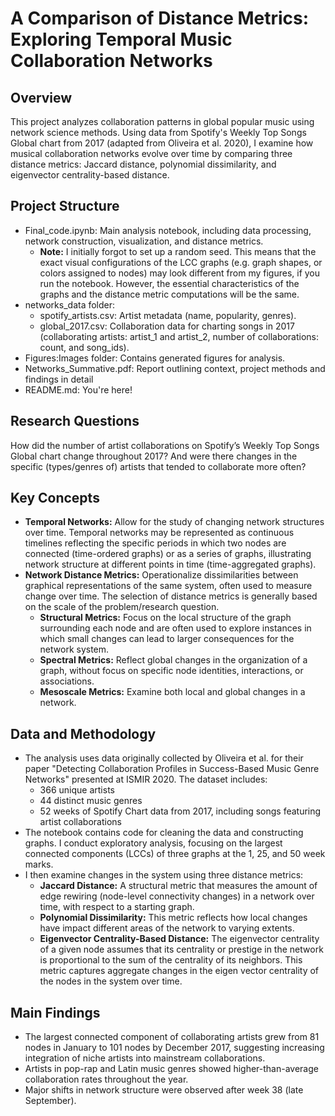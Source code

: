 # A Comparison of Distance Metrics: Exploring Temporal Music Collaboration Networks
## Overview
This project analyzes collaboration patterns in global popular music using network science methods. Using data from Spotify's Weekly Top Songs Global chart from 2017 (adapted from Oliveira et al. 2020), I examine how musical collaboration networks evolve over time by comparing three distance metrics: Jaccard distance, polynomial dissimilarity, and eigenvector centrality-based distance.

## Project Structure
- Final_code.ipynb: Main analysis notebook, including data processing, network construction, visualization, and distance metrics.
  - **Note:** I initially forgot to set up a random seed. This means that the exact visual configurations of the LCC graphs (e.g. graph shapes, or colors assigned to nodes) may look different from my figures, if you run the notebook. However, the essential characteristics of the graphs and the distance metric computations will be the same. 
- networks_data folder: 
  - spotify_artists.csv: Artist metadata (name, popularity, genres).
  - global_2017.csv: Collaboration data for charting songs in 2017 (collaborating artists: artist_1 and artist_2, number of collaborations: count, and song_ids).
- Figures:Images folder: Contains generated figures for analysis.
- Networks_Summative.pdf: Report outlining context, project methods and findings in detail
- README.md: You're here!

## Research Questions
How did the number of artist collaborations on Spotify’s Weekly Top Songs Global chart change throughout 2017? And were there changes in the specific (types/genres of) artists that tended to collaborate more often?

## Key Concepts
- **Temporal Networks:** Allow for the study of changing network structures over time. Temporal networks may be represented as continuous timelines reflecting the specific periods in which two nodes are connected (time-ordered graphs) or as a series of graphs, illustrating network structure at different points in time (time-aggregated graphs).
- **Network Distance Metrics:** Operationalize dissimilarities between graphical representations of the same system, often used to measure change over time. The selection of distance metrics is generally based on the scale of the problem/research question.
    - **Structural Metrics:**  Focus on the local structure of the graph surrounding each node and are often used to explore instances in which small changes can lead to larger consequences for the network system.
    - **Spectral Metrics:** Reflect global changes in the organization of a graph, without focus on specific node identities, interactions, or associations.
    - **Mesoscale Metrics:** Examine both local and global changes in a network. 
   
## Data and Methodology
- The analysis uses data originally collected by Oliveira et al. for their paper "Detecting Collaboration Profiles in Success-Based Music Genre Networks" presented at ISMIR 2020. The dataset includes:
  - 366 unique artists
  - 44 distinct music genres
  - 52 weeks of Spotify Chart data from 2017, including songs featuring artist collaborations
- The notebook contains code for cleaning the data and constructing graphs. I conduct exploratory analysis, focusing on the largest connected components (LCCs) of three graphs at the 1, 25, and 50 week marks.
- I then examine changes in the system using three distance metrics:
  - **Jaccard Distance:** A structural metric that measures the amount of edge rewiring (node-level connectivity changes) in a network over time, with respect to a starting graph.
  - **Polynomial Dissimilarity:** This metric reflects how local changes have impact different areas of the network to varying extents.
  - **Eigenvector Centrality-Based Distance:** The eigenvector centrality of a given node assumes that its centrality or prestige in the network is proportional to the sum of the centrality of its neighbors. This metric captures aggregate changes in the eigen vector centrality of the nodes in the system over time.

##  Main Findings
- The largest connected component of collaborating artists grew from 81 nodes in January to 101 nodes by December 2017, suggesting increasing integration of niche artists into mainstream collaborations.
- Artists in pop-rap and Latin music genres showed higher-than-average collaboration rates throughout the year.
- Major shifts in network structure were observed after week 38 (late September).



